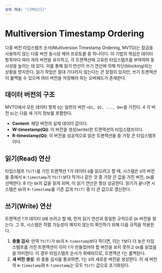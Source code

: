 ```yaml
---
상위 개념: "[[MVCC]]"
---
```

# Multiversion Timestamp Ordering
다중 버전 타임스탬프 순서(Multiversion Timestamp Ordering, MVTO)는 잠금을 사용하지 않는 다중 버전 동시성 제어 프로토콜 중 하나이다. 이 기법의 핵심은 데이터 항목마다 여러 개의 버전을 유지하고, 각 트랜잭션에 고유한 타임스탬프를 부여하여 동시성을 높이는 데 있다. 이를 통해 읽기 연산이 쓰기 연산에 의해 차단(blocking)되는 상황을 방지한다. 읽기 작업은 절대 기다리지 않는다는 큰 장점이 있지만, 쓰기 트랜잭션이 롤백될 수 있으며 여러 버전을 저장해야 하는 오버헤드가 존재한다.

## 데이터 버전의 구조
MVTO에서 모든 데이터 항목 `Q`는 일련의 버전 `<Q1, Q2, ..., Qm>`을 가진다. 4 각 버전 `Qi`는 다음 세 가지 정보를 포함한다.

- **Content**: 해당 버전의 실제 데이터 값이다. 
- **W-timestamp(Qi)**: 이 버전을 생성(write)한 트랜잭션의 타임스탬프이다. 
- **R-timestamp(Qi)**: 이 버전을 성공적으로 읽은 트랜잭션들 중 가장 큰 타임스탬프이다. 
    
## 읽기(Read) 연산
타임스탬프 `TS(T)`를 가진 트랜잭션 `T`가 데이터 `Q`를 읽으려고 할 때, 시스템은 `Q`의 버전들 중에서 `W-timestamp`가 `TS(T)`보다 작거나 같은 것 중 가장 큰 값을 가진 버전, `Qk`를 선택한다. 8 `T`는 `Qk`의 값을 읽게 되며, 이 읽기 연산은 항상 성공한다. 읽기가 끝나면 시스템은 `Qk`의 `R-timestamp`를 기존 값과 `TS(T)` 중 더 큰 값으로 갱신한다.

## 쓰기(Write) 연산
트랜잭션 `T`가 데이터 `Q`에 쓰려고 할 때, 먼저 읽기 연산과 동일한 규칙으로 `Qk` 버전을 찾는다. 그 후, 시스템은 직렬 가능성이 깨지지 않는지 확인하기 위해 다음 규칙을 적용한다.

1. **충돌 검사**: 만약 `TS(T)`가 `Qk`의 `R-timestamp`보다 작다면, 이는 `T`보다 더 늦은 타임스탬프를 가진 트랜잭션이 이미 `T`가 만들었어야 할 버전을 보지 못하고 `Qk`를 읽었음을 의미한다. 이 경우 타임스탬프 순서가 위배되므로, 트랜잭션 `T`는 롤백된다. 
2. **새 버전 생성**: 위 충돌 검사를 통과하면, `T`는 `Q`의 새로운 버전을 생성한다. 이 새 버전의 `W-timestamp`와 `R-timestamp`는 모두 `TS(T)` 값으로 초기화된다. 
    
